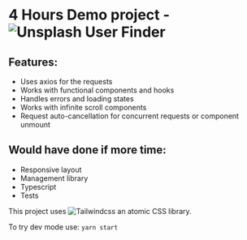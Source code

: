 # 4 Hours Demo project - ![Unsplash User Finder](https://unsplash-user-finder.onrender.com/)

## Features:
 - Uses axios for the requests
 - Works with functional components and hooks
 - Handles errors and loading states
 - Works with infinite scroll components
 - Request auto-cancellation for concurrent requests or component unmount

## Would have done if more time:
 - Responsive layout
 - Management library
 - Typescript
 - Tests
 

This project uses ![Tailwindcss](https://tailwindcss.com/) an atomic CSS library.

To try dev mode use: `yarn start`

